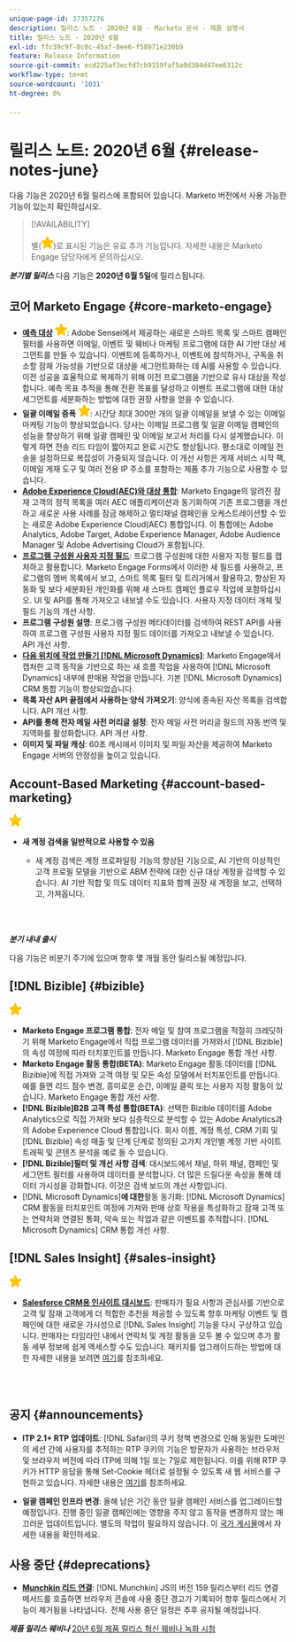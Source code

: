 ```yaml
---
unique-page-id: 37357276
description: 릴리스 노트 - 2020년 6월 - Marketo 문서 - 제품 설명서
title: 릴리스 노트 - 2020년 6월
exl-id: ffc39c9f-8c0c-45af-8ee6-f58971e230b9
feature: Release Information
source-git-commit: ecd225af3ecfd7cb9159faf5a9d384d47ee6312c
workflow-type: tm+mt
source-wordcount: '1031'
ht-degree: 0%

---
```


# 릴리스 노트: 2020년 6월 {#release-notes-june}

다음 기능은 2020년 6월 릴리스에 포함되어 있습니다. Marketo 버전에서 사용 가능한 기능이 있는지 확인하십시오.

>[!AVAILABILITY]
>
>별(![](assets/yellow-star.png))로 표시된 기능은 유료 추가 기능입니다. 자세한 내용은 Marketo Engage 담당자에게 문의하십시오.

**_분기별 릴리스_** 다음 기능은 **2020년 6월 5일**&#x200B;에 릴리스됩니다.

## 코어 Marketo Engage {#core-marketo-engage}

* **[예측 대상](https://experienceleague.adobe.com/docs/marketo/sky/predictive-audiences/getting-started-with-predictive-audiences.html?lang=ko#predictive-audiences)** ![(별)](assets/yellow-star.png): Adobe Sensei에서 제공하는 새로운 스마트 목록 및 스마트 캠페인 필터를 사용하면 이메일, 이벤트 및 웨비나 마케팅 프로그램에 대한 AI 기반 대상 세그먼트를 만들 수 있습니다. 이벤트에 등록하거나, 이벤트에 참석하거나, 구독을 취소할 잠재 가능성을 기반으로 대상을 세그먼트화하는 데 AI를 사용할 수 있습니다. 이전 성공을 효율적으로 복제하기 위해 이전 프로그램을 기반으로 유사 대상을 작성합니다. 예측 목표 추적을 통해 전환 목표를 달성하고 이벤트 프로그램에 대한 대상 세그먼트를 세분화하는 방법에 대한 권장 사항을 얻을 수 있습니다.
* **일괄 이메일 증폭** ![(별)](assets/yellow-star.png): 시간당 최대 300만 개의 일괄 이메일을 보낼 수 있는 이메일 마케팅 기능이 향상되었습니다. 당사는 이메일 프로그램 및 일괄 이메일 캠페인의 성능을 향상하기 위해 일괄 캠페인 및 이메일 보고서 처리를 다시 설계했습니다. 이렇게 하면 전송 리드 타임이 짧아지고 완료 시간도 향상됩니다. 평소대로 이메일 전송을 설정하므로 복잡성이 가중되지 않습니다. 이 개선 사항은 게재 서비스 시작 팩, 이메일 게재 도구 및 여러 전용 IP 주소를 포함하는 제품 추가 기능으로 사용할 수 있습니다.
* **[Adobe Experience Cloud(AEC)와 대상 통합](/help/marketo/product-docs/core-marketo-concepts/smart-lists-and-static-lists/static-lists/send-a-list-to-adobe-experience-cloud.md)**: Marketo Engage의 알려진 잠재 고객의 정적 목록을 여러 AEC 애플리케이션과 동기화하여 기존 프로그램을 개선하고 새로운 사용 사례를 잠금 해제하고 멀티채널 캠페인을 오케스트레이션할 수 있는 새로운 Adobe Experience Cloud(AEC) 통합입니다. 이 통합에는 Adobe Analytics, Adobe Target, Adobe Experience Manager, Adobe Audience Manager 및 Adobe Advertising Cloud가 포함됩니다.
* **[프로그램 구성원 사용자 지정 필드](/help/marketo/product-docs/core-marketo-concepts/programs/working-with-programs/program-member-custom-fields.md)**: 프로그램 구성원에 대한 사용자 지정 필드를 캡처하고 활용합니다. Marketo Engage Forms에서 이러한 새 필드를 사용하고, 프로그램의 멤버 목록에서 보고, 스마트 목록 필터 및 트리거에서 활용하고, 향상된 자동화 및 보다 세분화된 개인화를 위해 새 스마트 캠페인 플로우 작업에 포함하십시오. UI 및 API를 통해 가져오고 내보낼 수도 있습니다. 사용자 지정 데이터 개체 및 필드 기능의 개선 사항.
* **프로그램 구성원 설명**: 프로그램 구성원 메타데이터를 검색하여 REST API를 사용하여 프로그램 구성원 사용자 지정 필드 데이터를 가져오고 내보낼 수 있습니다. API 개선 사항.
* **[다음 위치에 작업 만들기 [!DNL Microsoft Dynamics]](/help/marketo/product-docs/core-marketo-concepts/smart-campaigns/microsoft-dynamics-flow-actions/create-task-in-microsoft.md)**: Marketo Engage에서 캡처한 고객 동작을 기반으로 하는 새 흐름 작업을 사용하여 [!DNL Microsoft Dynamics] 내부에 판매용 작업을 만듭니다. 기본 [!DNL Microsoft Dynamics] CRM 통합 기능이 향상되었습니다.
* **목록 자산 API 끝점에서 사용하는 양식 가져오기**: 양식에 종속된 자산 목록을 검색합니다. API 개선 사항.
* **API를 통해 전자 메일 사전 머리글 설정**: 전자 메일 사전 머리글 필드의 자동 번역 및 지역화를 활성화합니다. API 개선 사항.
* **이미지 및 파일 캐싱**: 60초 캐시에서 이미지 및 파일 자산을 제공하여 Marketo Engage 서버의 안정성을 높이고 있습니다.

## Account-Based Marketing {#account-based-marketing}

![(별)](assets/yellow-star.png)

* **새 계정 검색을 일반적으로 사용할 수 있음**

   * 새 계정 검색은 계정 프로파일링 기능의 향상된 기능으로, AI 기반의 이상적인 고객 프로필 모델을 기반으로 ABM 전략에 대한 신규 대상 계정을 검색할 수 있습니다. AI 기반 적합 및 의도 데이터 지표와 함께 권장 새 계정을 보고, 선택하고, 가져옵니다.

<br> 

**_분기 내내 출시_**

다음 기능은 비분기 주기에 있으며 향후 몇 개월 동안 릴리스될 예정입니다.

## [!DNL Bizible] {#bizible}

![(별)](assets/yellow-star.png)

* **Marketo Engage 프로그램 통합**: 전자 메일 및 참여 프로그램을 적절히 크레딧하기 위해 Marketo Engage에서 직접 프로그램 데이터를 가져와서 [!DNL Bizible]의 속성 여정에 따라 터치포인트를 만듭니다. Marketo Engage 통합 개선 사항.
* **Marketo Engage 활동 통합(BETA)**: Marketo Engage 활동 데이터를 [!DNL Bizible]에 직접 가져와 고객 여정 및 모든 속성 모델에서 터치포인트를 만듭니다. 예를 들면 리드 점수 변경, 흥미로운 순간, 이메일 클릭 또는 사용자 지정 활동이 있습니다. Marketo Engage 통합 개선 사항.
* **[!DNL Bizible]B2B 고객 특성 통합(BETA)**: 선택한 Bizible 데이터를 Adobe Analytics으로 직접 가져와 보다 심층적으로 분석할 수 있는 Adobe Analytics과의 Adobe Experience Cloud 통합입니다. 회사 이름, 계정 특성, CRM 기회 및 [!DNL Bizible] 속성 매출 및 단계 단계로 정의된 고가치 개인별 계정 기반 사이트 트래픽 및 콘텐츠 분석을 예로 들 수 있습니다.
* **[!DNL Bizible]필터 및 개선 사항 검색**: 대시보드에서 채널, 하위 채널, 캠페인 및 세그먼트 필터를 사용하여 데이터를 분석합니다. 더 많은 드릴다운 속성을 통해 데이터 가시성을 강화합니다. 이것은 검색 보드의 개선 사항입니다.
* [!DNL Microsoft Dynamics]&#x200B;**에 대한**&#x200B;활동 동기화: [!DNL Microsoft Dynamics] CRM 활동을 터치포인트 여정에 가져와 판매 상호 작용을 특성화하고 잠재 고객 또는 연락처와 연결된 통화, 약속 또는 작업과 같은 이벤트를 추적합니다. [!DNL Microsoft Dynamics] CRM 통합 개선 사항.

## [!DNL Sales Insight] {#sales-insight}

![(별)](assets/yellow-star.png)

* **[Salesforce CRM용 인사이트 대시보드](/help/marketo/product-docs/marketo-sales-insight/msi-for-salesforce/features/insights-dashboard-feature-overview.md)**: 판매자가 필요 사항과 관심사를 기반으로 고객 및 잠재 고객에게 더 적합한 추천을 제공할 수 있도록 향후 마케팅 이벤트 및 캠페인에 대한 새로운 가시성으로 [!DNL Sales Insight] 기능을 다시 구상하고 있습니다. 판매자는 타임라인 내에서 연락처 및 계정 활동을 모두 볼 수 있으며 추가 활동 세부 정보에 쉽게 액세스할 수도 있습니다. 패키지를 업그레이드하는 방법에 대한 자세한 내용을 보려면 [여기](/help/marketo/product-docs/marketo-sales-insight/msi-for-salesforce/configuration/configuration-for-existing-customers.md)를 참조하세요.

<br> 

## 공지 {#announcements}

* **ITP 2.1+ RTP 업데이트**: [!DNL Safari]의 쿠키 정책 변경으로 인해 동일한 도메인의 세션 간에 사용자를 추적하는 RTP 쿠키의 기능은 방문자가 사용하는 브라우저 및 브라우저 버전에 따라 ITP에 의해 1일 또는 7일로 제한됩니다. 이를 위해 RTP 쿠키가 HTTP 응답을 통해 Set-Cookie 헤더로 설정될 수 있도록 새 웹 서비스를 구현하고 있습니다. 자세한 내용은 [여기](https://nation.marketo.com/t5/Knowledgebase/Browser-Cookie-Updates-How-Marketo-RTP-Is-Affected/ta-p/299603)를 참조하세요.

* **일괄 캠페인 인프라 변경**: 올해 남은 기간 동안 일괄 캠페인 서비스를 업그레이드할 예정입니다. 진행 중인 일괄 캠페인에는 영향을 주지 않고 동작을 변경하지 않는 매끄러운 업데이트입니다. 별도의 작업이 필요하지 않습니다. 이 [국가 게시물](https://nation.marketo.com/t5/Product-Documents/Batch-Campaign-Processing-Infrastructure-Update/ta-p/301374)에서 자세한 내용을 확인하세요.

## 사용 중단 {#deprecations}

* **[Munchkin 리드 연결](https://developers.marketo.com/blog/deprecation-of-munchkin-associate-lead-method/)**: [!DNL Munchkin] JS의 버전 159 릴리스부터 리드 연결 메서드를 호출하면 브라우저 콘솔에 사용 중단 경고가 기록되어 향후 릴리스에서 기능이 제거됨을 나타냅니다.  전체 사용 중단 일정은 추후 공지될 예정입니다.

**_제품 릴리스 웨비나_** [20년 6월 제품 릴리스 혁신 웨비나 녹화 시청](https://engage.marketo.com/June-Release-2020-On-Demand.html)
